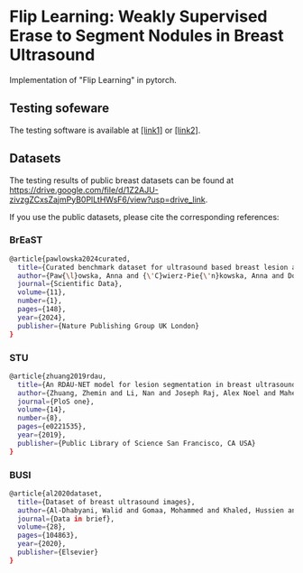 # Flip Learning: Weakly Supervised Erase to Segment Nodules in Breast Ultrasound

Implementation of "Flip Learning" in pytorch.

## Testing sofeware
The testing software is available at [[link1]](https://drive.google.com/file/d/1SdcZ1mxmOjERGnfKiDG0nv9SuCMlfanx/view?usp=drive_link) or [[link2]](https://1drv.ms/u/s!ArwxzpQCdNVpam-yBhpBOvlISBQ?e=2eY5ee).

## Datasets
The testing results of public breast datasets can be found at https://drive.google.com/file/d/1Z2AJU-zivzgZCxsZajmPyB0PlLtHWsF6/view?usp=drive_link.

If you use the public datasets, please cite the corresponding references:

### BrEaST 
```sh
@article{pawlowska2024curated,
  title={Curated benchmark dataset for ultrasound based breast lesion analysis},
  author={Paw{\l}owska, Anna and {\'C}wierz-Pie{\'n}kowska, Anna and Domalik, Agnieszka and Jagu{\'s}, Dominika and Kasprzak, Piotr and Matkowski, Rafa{\l} and Fura, {\L}ukasz and Nowicki, Andrzej and {\.Z}o{\l}ek, Norbert},
  journal={Scientific Data},
  volume={11},
  number={1},
  pages={148},
  year={2024},
  publisher={Nature Publishing Group UK London}
}
```

### STU 
```sh
@article{zhuang2019rdau,
  title={An RDAU-NET model for lesion segmentation in breast ultrasound images},
  author={Zhuang, Zhemin and Li, Nan and Joseph Raj, Alex Noel and Mahesh, Vijayalakshmi GV and Qiu, Shunmin},
  journal={PloS one},
  volume={14},
  number={8},
  pages={e0221535},
  year={2019},
  publisher={Public Library of Science San Francisco, CA USA}
}
```

### BUSI
```sh
@article{al2020dataset,
  title={Dataset of breast ultrasound images},
  author={Al-Dhabyani, Walid and Gomaa, Mohammed and Khaled, Hussien and Fahmy, Aly},
  journal={Data in brief},
  volume={28},
  pages={104863},
  year={2020},
  publisher={Elsevier}
}
```
